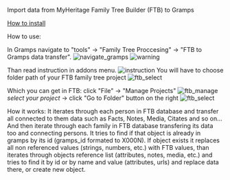 Import data from MyHeritage Family Tree Builder (FTB) to Gramps

[How to install](https://gramps-project.org/wiki/index.php/5.2_Addons#Manually_installed_Addons)

How to use:

In Gramps navigate to 
"tools" -> "Family Tree Proccesing" -> "FTB to Gramps data transfer". 
![navigate_gramps](https://github.com/user-attachments/assets/19c1a56c-2604-43d3-8312-aba574b7f3b5)
![warning](https://github.com/user-attachments/assets/e58936bf-600e-4bf0-8f7d-2b7043626e36)

Than read instruction in addons menu. 
![instruction](https://github.com/user-attachments/assets/72eac2ab-e892-4578-af1c-9d0431e3f8c6)
You will have to choose folder path of your FTB family tree project
![ftb_select](https://github.com/user-attachments/assets/d9115a26-b308-4e63-8e16-ed8a3ce3f736)

Which you can get in FTB:
click "File" -> "Manage Projects"
![ftb_manage](https://github.com/user-attachments/assets/97b030ac-9b92-4efa-99b6-2a7d1bdb55ce)
*select your project* -> click "Go to Folder" button on the right
![ftb_select](https://github.com/user-attachments/assets/2a494412-edce-4c2f-b4ae-e9ab4830ce84)

How it works:
It iterates through each person in FTB database and transfer all connected to them data
such as Facts, Notes, Media, Citates and so on...
And then iterate through each family in FTB database transfering its data too and connecting persons.
It tries to find if that object is already in gramps by its id (gramps_id formated to X000N). If object exists it replaces all non referenced values (strings, numbers, etc.) with FTB values, than iterates through objects reference list (attributes, notes, media, etc.) and tries to find it by id or by name and value (attributes, urls) and replace data there, or create new object.
